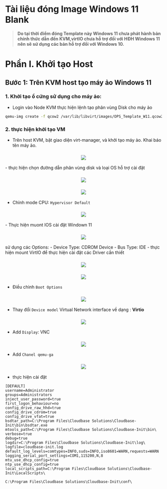 # Tài liệu đóng Image Windows 11 Blank
> **Do tại thời điểm đóng Template này Windows 11 chưa phát hành bản chính thức dẫn đến KVM,virtIO chưa hỗ trợ đối với HĐH Windows 11 nên sẽ sử dụng các bản hỗ trợ đổi với Windows 10.**
# Phần I. Khởi tạo Host
## Bước 1: Trên KVM host tạo máy ảo Windows 11
### 1. Khởi tạo ổ cứng sử dụng cho máy ảo:
- Login vào Node KVM thực hiện lệnh tạo phân vùng Disk cho máy ảo
```sh
qemu-img create -f qcow2 /var/lib/libvirt/images/OPS_Template_W11.qcow2 25G
```
### 2. thực hiện khởi tạo VM
- Trên host KVM, bật giao diện virt-manager, và khởi tạo máy ảo. Khai báo tên máy ảo.

<h3 align="center"><img src = "..\Images\Windows11\1.png"></h3>
- thực hiện chọn đường dẫn phân vùng disk và loại OS hỗ trợ cài đặt
<h3 align="center"><img src = "..\Images\Windows11\2.png"></h3>
<h3 align="center"><img src = "..\Images\Windows11\3.png"></h3>

- Chỉnh mode CPU: `Hypervisor Default`
<h3 align="center"><img src = "..\Images\Windows11\4.png"></h3>
- Thực hiện muont IOS cài đặt Windown 11
<h3 align="center"><img src = "..\Images\Windows11\5.png"></h3>
sử dụng các Options:
  - Device Type: CDROM Device
  - Bus Type: IDE
- thực hiện mount VirtIO để thực hiện cài đặt các Driver cần thiết
<h3 align="center"><img src = "..\Images\Windows11\6.png"></h3>
<h3 align="center"><img src = "..\Images\Windows11\7.png"></h3>

- Điều chình `Boot Options`
<h3 align="center"><img src = "..\Images\Windows11\8.png"></h3>

- Thay đổi `Device model` Virtual Network interface về dạng : **Virtio**
<h3 align="center"><img src = "..\Images\Windows11\9.png"></h3>


- Add `Display`: VNC
<h3 align="center"><img src = "..\Images\Windows11\10.png"></h3>

- Add `Chanel qemu-ga`
<h3 align="center"><img src = "..\Images\Windows11\10.png"></h3>

- thực hiện cài đặt 

```
[DEFAULT]
username=Administrator
groups=Administrators
inject_user_password=true
first_logon_behaviour=no
config_drive_raw_hhd=true
config_drive_cdrom=true
config_drive_vfat=true
bsdtar_path=C:\Program Files\Cloudbase Solutions\Cloudbase-Init\bin\bsdtar.exe
mtools_path=C:\Program Files\Cloudbase Solutions\Cloudbase-Init\bin\
verbose=true
debug=true
logdir=C:\Program Files\Cloudbase Solutions\Cloudbase-Init\log\
logfile=cloudbase-init.log
default_log_levels=comtypes=INFO,suds=INFO,iso8601=WARN,requests=WARN
logging_serial_port_settings=COM1,115200,N,8
mtu_use_dhcp_config=true
ntp_use_dhcp_config=true
local_scripts_path=C:\Program Files\Cloudbase Solutions\Cloudbase-Init\LocalScripts\
```
```
C:\Program Files\Cloudbase Solutions\Cloudbase-Init\conf\
```